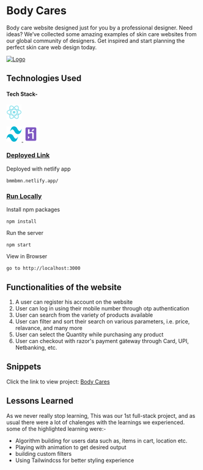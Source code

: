 # Body Cares
Body care website designed just for you by a professional designer. Need ideas? We’ve collected some amazing examples of skin care websites from our global community of designers. Get inspired and start planning the perfect skin care web design today.

<a href="bmmbmn.netlify.app/">![Logo](https://themeforest.img.customer.envatousercontent.com/files/305965079/Gilkan-Preview-Images/01_Gilkan_Homepage.jpg?auto=compress%2Cformat&fit=crop&crop=top&w=590&h=300&s=48b792e0eddea1d407568326a0199445)</a>
## Technologies Used

#### Tech Stack-

<p float="left">
  
  <a href="https://reactjs.org/" target="_blank" rel="noreferrer"> <img src="https://github.com/ribhar/ribhar/blob/main/giticons/icons8-react-native.svg" alt="react" width="40" height="40"/> </a> 
  
  
   <a href="https://tailwindcss.com/" target="_blank" rel="noreferrer"> <img src="https://github.com/ribhar/ribhar/blob/main/giticons/tailwind-css.svg" alt="tailwind" width="40" height="40"/> </a> 
  <a href="https://dashboard.heroku.com/" target="_blank" rel="noreferrer"> <img src="https://github.com/ribhar/ribhar/blob/main/giticons/icons8-heroku.svg" alt="heroku" width="40" height="40"/> </a>
</p>
 
 ### <u>Deployed Link</u>


Deployed with netlify app 
```
bmmbmn.netlify.app/
 ```

### <u>Run Locally</u>


Install npm packages

```
npm install
```

Run the server

```
npm start
```

View in Browser

```
go to http://localhost:3000
```

## Functionalities of the website

1. A user can register his account on the website
2. User can log in using their mobile number through otp authentication
3. User can search from the variety of products available 
4. User can filter and sort their search on various parameters, i.e. price, relavance, and many more
5. User can select the Quantity while purchasing any product
6. User can checkout with razor's payment gateway through Card, UPI, Netbanking, etc. 

## Snippets

 
 Click the link to view project: 
 <a href="https://bmmbmn.netlify.app/">Body Cares</a>
  
## Lessons Learned

As we never really stop learning, This was our 1st full-stack project, and as usual there were a lot of chalenges with the learnings we experienced. some of the highlighted learning were:-

- Algorithm building for users data such as, items in cart, location etc.
- Playing with animation to get desired output
- building custom filters
- Using Tailwindcss for better styling experience
